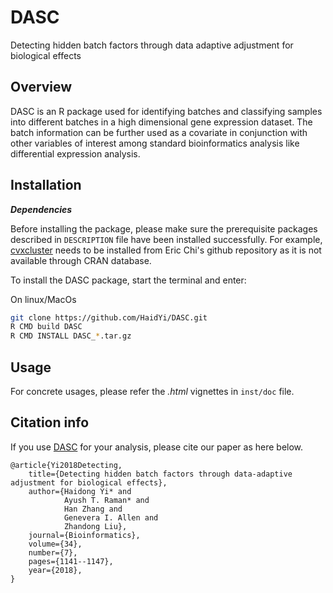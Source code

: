 # DASC

Detecting hidden batch factors through data adaptive adjustment for biological effects

## Overview

DASC is an R package used for identifying batches and classifying samples into different batches in a high dimensional gene expression dataset. The batch information can be further used as a covariate in conjunction with other variables of interest among standard bioinformatics analysis like differential expression analysis. 

## Installation

**_Dependencies_**

Before installing the package, please make sure the prerequisite packages described in `DESCRIPTION` file have been installed successfully. For example, [cvxcluster](https://github.com/echi/cvxclustr) needs to be installed from Eric Chi's github repository as it is not available through CRAN database.

To install the DASC package, start the terminal and enter:

On linux/MacOs
```bash
git clone https://github.com/HaidYi/DASC.git
R CMD build DASC
R CMD INSTALL DASC_*.tar.gz
```

## Usage

For concrete usages, please refer the *.html* vignettes in `inst/doc` file.

## Citation info

If you use [DASC](https://academic.oup.com/bioinformatics/article/34/7/1141/4386916) for your analysis, please cite our paper as here below.

```
@article{Yi2018Detecting,
    title={Detecting hidden batch factors through data-adaptive adjustment for biological effects},
    author={Haidong Yi* and
            Ayush T. Raman* and
            Han Zhang and
            Genevera I. Allen and
            Zhandong Liu},
    journal={Bioinformatics},
    volume={34},
    number={7},
    pages={1141--1147},
    year={2018},
}
```
